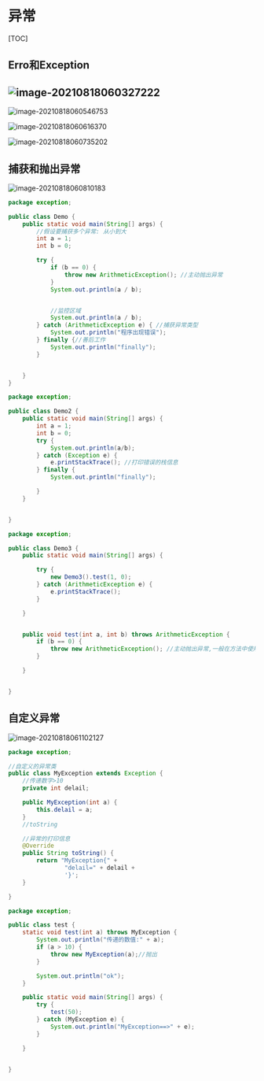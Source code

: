 # 异常

[TOC]



## Erro和Exception

## ![image-20210818060327222](https://i.loli.net/2021/08/18/gr2MRFzpK5wiITj.png)

![image-20210818060546753](https://i.loli.net/2021/08/18/WpyBP3RhxZcYKqI.png)

![image-20210818060616370](https://i.loli.net/2021/08/18/Syptr9xWnCMovzI.png)

![image-20210818060735202](https://i.loli.net/2021/08/18/YpauvOogwzVm1Q8.png)

## 捕获和抛出异常

![image-20210818060810183](https://i.loli.net/2021/08/18/oti3H4p5lgcNKuC.png)

```java
package exception;

public class Demo {
    public static void main(String[] args) {
        //假设要捕获多个异常: 从小到大
        int a = 1;
        int b = 0;

        try {
            if (b == 0) {
                throw new ArithmeticException(); //主动抛出异常
            }
            System.out.println(a / b);


            //监控区域
            System.out.println(a / b);
        } catch (ArithmeticException e) { //捕获异常类型
            System.out.println("程序出现错误");
        } finally {//善后工作
            System.out.println("finally");
        }


    }
}
```

```java
package exception;

public class Demo2 {
    public static void main(String[] args) {
        int a = 1;
        int b = 0;
        try {
            System.out.println(a/b);
        } catch (Exception e) {
            e.printStackTrace(); //打印错误的栈信息
        } finally {
            System.out.println("finally");

        }
    }


}
```

```java
package exception;

public class Demo3 {
    public static void main(String[] args) {

        try {
            new Demo3().test(1, 0);
        } catch (ArithmeticException e) {
            e.printStackTrace();
        }

    }


    public void test(int a, int b) throws ArithmeticException {
        if (b == 0) {
            throw new ArithmeticException(); //主动抛出异常,一般在方法中使用
        }

    }


}
```

## 自定义异常

![image-20210818061102127](https://i.loli.net/2021/08/18/9cm3stpDNhYygOo.png)



```java
package exception;

//自定义的异常类
public class MyException extends Exception {
    //传递数字>10
    private int delail;

    public MyException(int a) {
        this.delail = a;
    }
    //toString

    //异常的打印信息
    @Override
    public String toString() {
        return "MyException{" +
                "delail=" + delail +
                '}';
    }

}
```

```java
package exception;

public class test {
    static void test(int a) throws MyException {
        System.out.println("传递的数值:" + a);
        if (a > 10) {
            throw new MyException(a);//抛出
        }

        System.out.println("ok");
    }

    public static void main(String[] args) {
        try {
            test(50);
        } catch (MyException e) {
            System.out.println("MyException==>" + e);
        }

    }


}
```